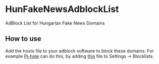 # HunFakeNewsAdblockList
AdBlock List for Hungarian Fake News Domains

## How to use
Add the hosts file to your adblock software to block these domains.
For example [Pi-hole](https://pi-hole.net/) can do this, by adding [this](https://raw.githubusercontent.com/radokristof/HunFakeNewsAdblockList/master/hosts) file to Settings -> Blocklists.